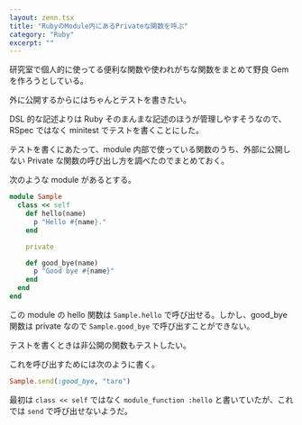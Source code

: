 ```yaml
---
layout: zenn.tsx
title: "RubyのModule内にあるPrivateな関数を呼ぶ"
category: "Ruby"
excerpt: ""
---
```


研究室で個人的に使ってる便利な関数や使われがちな関数をまとめて野良 Gem を作ろうとしている。

外に公開するからにはちゃんとテストを書きたい。

DSL 的な記述よりは Ruby そのまんまな記述のほうが管理しやすそうなので、RSpec ではなく minitest でテストを書くことにした。

テストを書くにあたって、module 内部で使っている関数のうち、外部に公開しない Private な関数の呼び出し方を調べたのでまとめておく。

次のような module があるとする。

```ruby
module Sample
  class << self
    def hello(name)
      p "Hello #{name}."
    end

    private

    def good_bye(name)
      p "Good bye #{name}"
    end
  end
end
```

この module の hello 関数は `Sample.hello` で呼び出せる。しかし、good\_bye 関数は private なので `Sample.good_bye` で呼び出すことができない。

テストを書くときは非公開の関数もテストしたい。

これを呼び出すためには次のように書く。

```ruby
Sample.send(:good_bye, "taro")
```

最初は `class << self` ではなく `module_function :hello` と書いていたが、これでは `send` で呼び出せないようだ。
